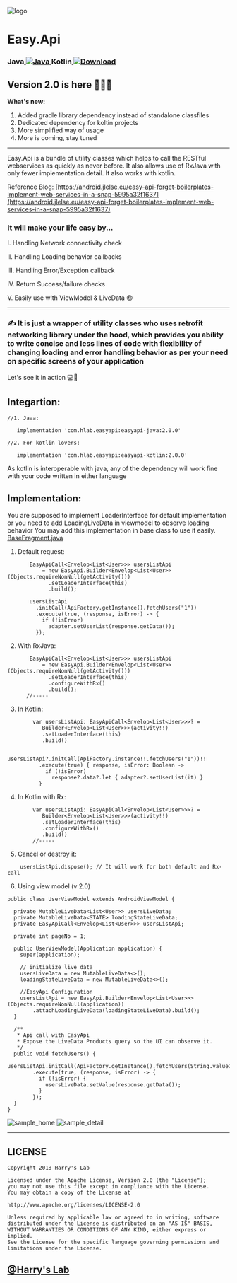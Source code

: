 ![logo](https://i.imgur.com/ZZMVI7S.png)

# Easy.Api
### Java[ ![Java](https://api.bintray.com/packages/harintrivedi/Easy.Api/EasyApi-Java/images/download.svg) ](https://bintray.com/harintrivedi/Easy.Api/EasyApi-Java/_latestVersion)    Kotlin[ ![Download](https://api.bintray.com/packages/harintrivedi/Easy.Api/EasyApi-Kotlin/images/download.svg) ](https://bintray.com/harintrivedi/Easy.Api/EasyApi-Kotlin/_latestVersion)


## Version 2.0 is here 🎉🌟🤟

**What's new:**
1. Added gradle library dependency instead of standalone classfiles
2. Dedicated dependency for koltin projects
3. More simplified way of usage
4. More is coming, stay tuned

***

Easy.Api is a bundle of utility classes which helps to call the RESTful webservices as quickly as never before. It also allows use of RxJava with only fewer implementation detail. It also works with kotlin.

Reference Blog: [https://android.jlelse.eu/easy-api-forget-boilerplates-implement-web-services-in-a-snap-5995a32f1637](https://android.jlelse.eu/easy-api-forget-boilerplates-implement-web-services-in-a-snap-5995a32f1637)


### It will make your life easy by...

I. Handling Network connectivity check

II. Handling Loading behavior callbacks

III. Handling Error/Exception callback

IV. Return Success/failure checks

V. Easily use with ViewModel & LiveData 😍


***

###  ✍️ It is just a wrapper of utility classes who uses retrofit networking library under the hood, which provides you ability to write concise and less lines of code with flexibility of changing loading and error handling behavior as per your need on specific screens of your application

Let's see it in action 💻📲

## **Integartion:**

````
//1. Java:

   implementation 'com.hlab.easyapi:easyapi-java:2.0.0'

//2. For kotlin lovers:

   implementation 'com.hlab.easyapi:easyapi-kotlin:2.0.0'

````
As kotlin is interoperable with java, any of the dependency will work fine with your code written in either language

## **Implementation:**

You are supposed to implement LoaderInterface for default implementation
  or
you need to add LoadingLiveData in viewmodel to observe loading behavior
You may add this implementation in base class to use it easily. 
[BaseFragment.java](https://github.com/HarinTrivedi/Easy.Api/blob/master/android/src/main/java/com/hlabexmaples/easyapi/ui/base/BaseFragment.java)


1. Default request:

````
       EasyApiCall<Envelop<List<User>>> usersListApi 
           = new EasyApi.Builder<Envelop<List<User>>(Objects.requireNonNull(getActivity()))
             .setLoaderInterface(this)
             .build();

       usersListApi
         .initCall(ApiFactory.getInstance().fetchUsers("1"))
         .execute(true, (response, isError) -> {
           if (!isError)
             adapter.setUserList(response.getData());
         });

````

2. With RxJava:

````
       EasyApiCall<Envelop<List<User>>> usersListApi 
           = new EasyApi.Builder<Envelop<List<User>>(Objects.requireNonNull(getActivity()))
             .setLoaderInterface(this)
             .configureWithRx()
             .build();
      //-----

````

3. In Kotlin:

````
        var usersListApi: EasyApiCall<Envelop<List<User>>>? =
           Builder<Envelop<List<User>>>(activity!!)
           .setLoaderInterface(this)
           .build()

        usersListApi?.initCall(ApiFactory.instance!!.fetchUsers("1"))!!
          .execute(true) { response, isError: Boolean ->
            if (!isError)
              response?.data?.let { adapter?.setUserList(it) }
          }
````

4. In Kotlin with Rx:

````
        var usersListApi: EasyApiCall<Envelop<List<User>>>? =
           Builder<Envelop<List<User>>>(activity!!)
           .setLoaderInterface(this)
           .configureWithRx()
           .build()
        //-----

````

5. Cancel or destroy it:

````
    usersListApi.dispose(); // It will work for both default and Rx-call

````

6. Using view model (v 2.0)

````
public class UserViewModel extends AndroidViewModel {

  private MutableLiveData<List<User>> usersLiveData;
  private MutableLiveData<STATE> loadingStateLiveData;
  private EasyApiCall<Envelop<List<User>>> usersListApi;

  private int pageNo = 1;

  public UserViewModel(Application application) {
    super(application);

    // initialize live data
    usersLiveData = new MutableLiveData<>();
    loadingStateLiveData = new MutableLiveData<>();

    //EasyApi Configuration
    usersListApi = new EasyApi.Builder<Envelop<List<User>>>(Objects.requireNonNull(application))
        .attachLoadingLiveData(loadingStateLiveData).build();
  }

  /**
   * Api call with EasyApi
   * Expose the LiveData Products query so the UI can observe it.
   */
  public void fetchUsers() {
    usersListApi.initCall(ApiFactory.getInstance().fetchUsers(String.valueOf(pageNo)))
        .execute(true, (response, isError) -> {
          if (!isError) {
            usersLiveData.setValue(response.getData());
          }
        });
  }
}
````


![sample_home](https://i.imgur.com/rWhZXsv.png)
![sample_detail](https://i.imgur.com/4iU4ZrI.png)

***

## LICENSE
````
Copyright 2018 Harry's Lab

Licensed under the Apache License, Version 2.0 (the "License");
you may not use this file except in compliance with the License.
You may obtain a copy of the License at

http://www.apache.org/licenses/LICENSE-2.0

Unless required by applicable law or agreed to in writing, software
distributed under the License is distributed on an "AS IS" BASIS,
WITHOUT WARRANTIES OR CONDITIONS OF ANY KIND, either express or implied.
See the License for the specific language governing permissions and
limitations under the License.
````
## [@Harry's Lab](https://github.com/HarinTrivedi)

